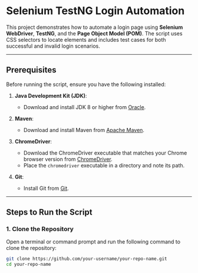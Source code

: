 # Selenium TestNG Login Automation

This project demonstrates how to automate a login page using **Selenium WebDriver**, **TestNG**, and the **Page Object Model (POM)**. The script uses CSS selectors to locate elements and includes test cases for both successful and invalid login scenarios.

---

## **Prerequisites**

Before running the script, ensure you have the following installed:

1. **Java Development Kit (JDK)**:
   - Download and install JDK 8 or higher from [Oracle](https://www.oracle.com/java/technologies/javase-downloads.html).

2. **Maven**:
   - Download and install Maven from [Apache Maven](https://maven.apache.org/download.cgi).

3. **ChromeDriver**:
   - Download the ChromeDriver executable that matches your Chrome browser version from [ChromeDriver](https://sites.google.com/chromium.org/driver/).
   - Place the `chromedriver` executable in a directory and note its path.

4. **Git**:
   - Install Git from [Git](https://git-scm.com/downloads).

---

## **Steps to Run the Script**

### 1. **Clone the Repository**
Open a terminal or command prompt and run the following command to clone the repository:

```bash
git clone https://github.com/your-username/your-repo-name.git
cd your-repo-name
